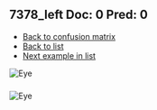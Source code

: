 ## 7378_left Doc: 0 Pred: 0
- [Back to confusion matrix](https://github.com/juliandewit/kaggle_retinopathy/blob/master/matrix.md)
- [Back to list](https://github.com/juliandewit/kaggle_retinopathy/blob/master/lists/00/list.md)
- [Next example in list](https://github.com/juliandewit/kaggle_retinopathy/blob/master/lists/00/73/7379_left.md)

![Eye](https://retinopaty.blob.core.windows.net/size1024/7378_left_0.jpeg)

### 

![Eye]()
